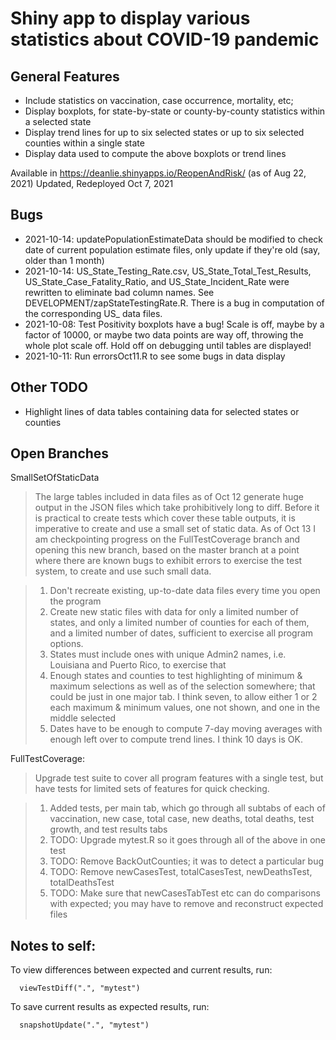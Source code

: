 Shiny app to display various statistics about COVID-19 pandemic
===============================================================

General Features
----------------

 * Include statistics on vaccination, case occurrence, mortality, etc;
 * Display boxplots, for state-by-state or county-by-county statistics within a selected state
 * Display trend lines for up to six selected states or up to six selected counties within a single state
 * Display data used to compute the above boxplots or trend lines


Available in https://deanlie.shinyapps.io/ReopenAndRisk/ (as of Aug 22, 2021)
Updated, Redeployed Oct 7, 2021

Bugs
----
 * 2021-10-14: updatePopulationEstimateData should be modified to check date of current population estimate files, only update if they're old (say, older than 1 month)
 * 2021-10-14: US_State_Testing_Rate.csv, US_State_Total_Test_Results, US_State_Case_Fatality_Ratio, and US_State_Incident_Rate were rewritten to eliminate bad column names. See DEVELOPMENT/zapStateTestingRate.R. There is a bug in computation of the corresponding US_ data files.
 * 2021-10-08: Test Positivity boxplots have a bug! Scale is off,
maybe by a factor of 10000, or maybe two data points are way off,
throwing the whole plot scale off. Hold off on debugging until tables are
displayed!
 * 2021-10-11: Run errorsOct11.R to see some bugs in data display

Other TODO
----------
 * Highlight lines of data tables containing data for selected states or counties

Open Branches
-------------

SmallSetOfStaticData

> The large tables included in data files as of Oct 12 generate huge output in the JSON files which take prohibitively long to diff. Before it is practical to create tests which cover these table outputs, it is imperative to create and use a small set of static data. As of Oct 13 I am checkpointing progress on the FullTestCoverage branch and opening this new branch, based on the master branch at a point where there are known bugs to exhibit errors to exercise the test system, to create and use such small data.

> 1. Don't recreate existing, up-to-date data files every time you open the program
> 2. Create new static files with data for only a limited number of states, and only a limited number of counties for each of them, and a limited number of dates, sufficient to exercise all program options.
> 3. States must include ones with unique Admin2 names, i.e. Louisiana and Puerto Rico, to exercise that
> 4. Enough states and counties to test highlighting of minimum & maximum selections as well as of the selection somewhere; that could be just in one major tab. I think seven, to allow either 1 or 2 each maximum & minimum values, one not shown, and one in the middle selected
> 5. Dates have to be enough to compute 7-day moving averages with enough left over to compute trend lines. I think 10 days is OK.

FullTestCoverage:

> Upgrade test suite to cover all program features with a single test, but have tests for limited sets of features for quick checking. 

> 1. Added tests, per main tab, which go through all subtabs of each of
vaccination, new case, total case, new deaths, total deaths, test growth,
and test results tabs
> 2. TODO: Upgrade mytest.R so it goes through all of the above in one test
> 3. TODO: Remove BackOutCounties; it was to detect a particular bug
> 4. TODO: Remove newCasesTest, totalCasesTest, newDeathsTest, totalDeathsTest
> 5. TODO: Make sure that newCasesTabTest etc can do comparisons with expected; you may have to remove and reconstruct expected files
  
Notes to self:
--------------
To view differences between expected and current results, run:
    
      viewTestDiff(".", "mytest")

To save current results as expected results, run:

      snapshotUpdate(".", "mytest")

